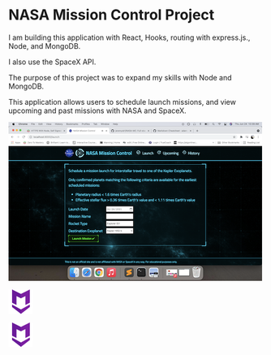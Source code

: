 # NASA Mission Control Project

I am building this application with React, Hooks, routing with express.js., Node, and MongoDB.

I also use the SpaceX API.

The purpose of this project was to expand my skills with Node and MongoDB.

This application allows users to schedule launch missions, and view upcoming and past missions with NASA and SpaceX.

![Homepage](https://github.com/jeremysb1/png_images/blob/main/homepage.png)

![alt text](https://github.com/adam-p/markdown-here/raw/master/src/common/images/icon48.png "Logo Title Text 1")

![alt text](https://github.com/adam-p/markdown-here/raw/master/src/common/images/icon48.png "Logo Title Text 1")